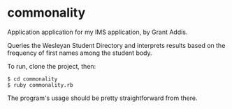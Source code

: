 commonality
===========

Application application for my IMS application, by Grant Addis.

Queries the Wesleyan Student Directory and interprets results based on the frequency of first names among the student body.

To run, clone the project, then:
```
$ cd commonality
$ ruby commonality.rb
```
The program's usage should be pretty straightforward from there.
